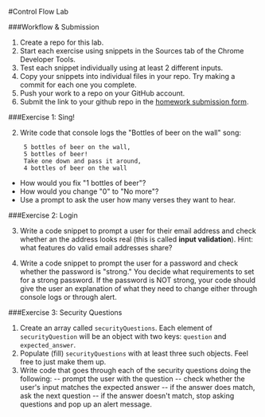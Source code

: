 #Control Flow Lab 

###Workflow & Submission   

1. Create a repo for this lab.
1. Start each exercise using snippets in the Sources tab of the Chrome Developer Tools.
1. Test each snippet individually using at least 2 different inputs.
1. Copy your snippets into individual files in your repo. Try making a commit for each one you complete.
1. Push your work to a repo on your GitHub account.
1. Submit the link to your github repo in the [homework submission form]().

###Exercise 1: Sing!

2. Write code that console logs the "Bottles of beer on the wall" song:

		5 bottles of beer on the wall,
		5 bottles of beer!
		Take one down and pass it around,
		4 bottles of beer on the wall


  * How would you fix "1 bottles of beer"?
  * How would you change "0" to "No more"?
  * Use a prompt to ask the user how many verses they want to hear.

###Exercise 2: Login

3. Write a code snippet to prompt a user for their email address and check whether an the address looks real (this is called **input validation**). Hint: what features do valid email addresses share?

4. Write a code snippet to prompt the user for a password and check whether the password is "strong." You decide what requirements to set for a strong password. If the password is NOT strong, your code should give the user an explanation of what they need to change either through console logs or through alert.

###Exercise 3: Security Questions

1. Create an array called `securityQuestions`. Each element of `securityQuestion` will be an object with two keys: `question` and `expected_answer`. 
1. Populate (fill) `securityQuestions` with at least three such objects. Feel free to just make them up.
1. Write code that goes through each of the security questions doing the following:
  -- prompt the user with the question
  -- check whether the user's input matches the expected answer
  		-- if the answer does match, ask the next question
  		-- if the answer doesn't match, stop asking questions and pop up an alert message.
